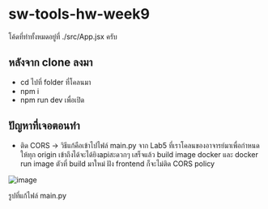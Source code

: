 # sw-tools-hw-week9
โค้ดที่ทำทั้งหมดอยู่ที่ ./src/App.jsx ครับ
## หลังจาก clone ลงมา
- cd ไปที่ folder ที่โคลนมา
- npm i
- npm run dev เพื่อเปิด
## ปัญหาที่เจอตอนทำ
- ติด CORS -> วิธีแก้คือเข้าไปไฟล์ main.py จาก Lab5 ที่เราโคลนของอาจารย์มาเพื่อกำหนดให้ทุก origin เข้าถึงได้จะได้ยิงapiสะดวกๆ เสร็จแล้ว build image docker และ docker run image ตัวที่ build มาใหม่ ฝัง frontend ก็จะไม่ติด CORS policy


![image](https://imgur.com/GFiDgXu.jpg)

รูปที่แก้ไฟล์ main.py
